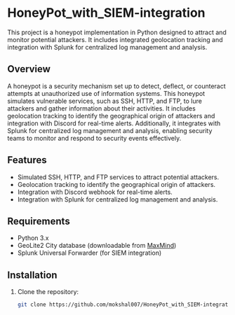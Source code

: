 # HoneyPot_with_SIEM-integration

This project is a honeypot implementation in Python designed to attract and monitor potential attackers. It includes integrated geolocation tracking and integration with Splunk for centralized log management and analysis.

## Overview

A honeypot is a security mechanism set up to detect, deflect, or counteract attempts at unauthorized use of information systems. This honeypot simulates vulnerable services, such as SSH, HTTP, and FTP, to lure attackers and gather information about their activities. It includes geolocation tracking to identify the geographical origin of attackers and integration with Discord for real-time alerts. Additionally, it integrates with Splunk for centralized log management and analysis, enabling security teams to monitor and respond to security events effectively.

## Features

- Simulated SSH, HTTP, and FTP services to attract potential attackers.
- Geolocation tracking to identify the geographical origin of attackers.
- Integration with Discord webhook for real-time alerts.
- Integration with Splunk for centralized log management and analysis.

## Requirements

- Python 3.x
- GeoLite2 City database (downloadable from [MaxMind](https://dev.maxmind.com/geoip/geoip2/geolite2/))
- Splunk Universal Forwarder (for SIEM integration)

## Installation

1. Clone the repository:

   ```bash
   git clone https://github.com/mokshal007/HoneyPot_with_SIEM-integration.git
